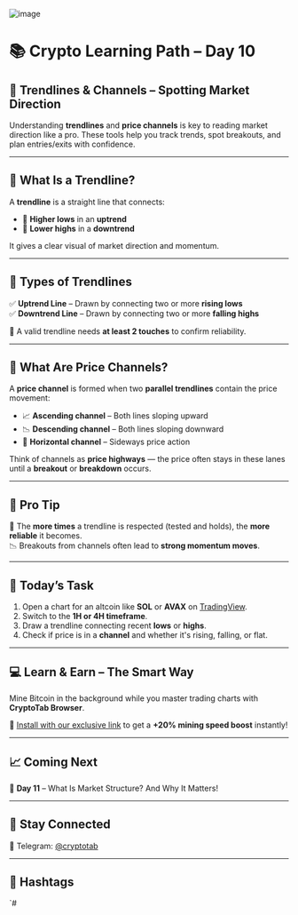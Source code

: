 ![image](https://github.com/user-attachments/assets/04623f60-2e61-4f12-abb1-cc137707984e)
# 📚 Crypto Learning Path – Day 10
## 📍 Trendlines & Channels – Spotting Market Direction

Understanding **trendlines** and **price channels** is key to reading market direction like a pro. These tools help you track trends, spot breakouts, and plan entries/exits with confidence.

---

## 🔹 What Is a Trendline?

A **trendline** is a straight line that connects:

- 🔼 **Higher lows** in an **uptrend**
- 🔽 **Lower highs** in a **downtrend**

It gives a clear visual of market direction and momentum.

---

## 🔹 Types of Trendlines

✅ **Uptrend Line** – Drawn by connecting two or more **rising lows**  
✅ **Downtrend Line** – Drawn by connecting two or more **falling highs**

📏 A valid trendline needs **at least 2 touches** to confirm reliability.

---

## 🔹 What Are Price Channels?

A **price channel** is formed when two **parallel trendlines** contain the price movement:

- 📈 **Ascending channel** – Both lines sloping upward
- 📉 **Descending channel** – Both lines sloping downward
- 🔁 **Horizontal channel** – Sideways price action

Think of channels as **price highways** — the price often stays in these lanes until a **breakout** or **breakdown** occurs.

---

## 🧠 Pro Tip

📌 The **more times** a trendline is respected (tested and holds), the **more reliable** it becomes.  
📉 Breakouts from channels often lead to **strong momentum moves**.

---

## 🧪 Today’s Task

1. Open a chart for an altcoin like **SOL** or **AVAX** on [TradingView](https://tradingview.com).
2. Switch to the **1H or 4H timeframe**.
3. Draw a trendline connecting recent **lows** or **highs**.
4. Check if price is in a **channel** and whether it's rising, falling, or flat.

---

## 💻 Learn & Earn – The Smart Way

Mine Bitcoin in the background while you master trading charts with **CryptoTab Browser**.

🎁 [Install with our exclusive link](https://cryptotabbrowser.com/landing/80/17412792) to get a **+20% mining speed boost** instantly!

---

## 📈 Coming Next

📘 **Day 11** – What Is Market Structure? And Why It Matters!

---

## 🔵 Stay Connected

📲 Telegram: [@cryptotab](https://t.me/cryptotab)

---

## 📢 Hashtags

`#
